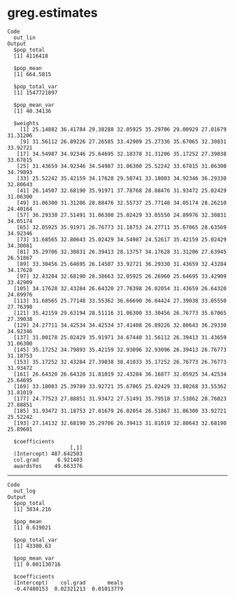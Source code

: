 # greg.estimates

    Code
      out_lin
    Output
      $pop_total
      [1] 4116418
      
      $pop_mean
      [1] 664.5815
      
      $pop_total_var
      [1] 1547721897
      
      $pop_mean_var
      [1] 40.34136
      
      $weights
        [1] 25.14882 36.41784 29.38288 32.05925 35.29706 29.00929 27.01679 31.31206
        [9] 31.56112 26.89226 27.26585 33.42909 25.27336 35.67065 32.30831 33.92721
       [17] 34.54987 34.92346 25.64695 32.18378 31.31206 35.17252 27.39038 33.67815
       [25] 31.43659 34.92346 34.54987 31.06300 25.52242 33.67815 31.06300 34.79893
       [33] 25.52242 35.42159 34.17628 29.50741 33.18003 34.92346 36.29330 32.80643
       [41] 26.14507 32.68190 35.91971 37.78768 28.88476 31.93472 25.02429 31.06300
       [49] 31.06300 31.31206 28.88476 32.55737 25.77148 34.05174 28.26210 24.40164
       [57] 36.29330 27.51491 31.06300 25.02429 33.05550 24.89976 32.30831 34.05174
       [65] 32.05925 35.91971 26.76773 31.18753 24.27711 35.67065 28.63569 34.92346
       [73] 31.68565 32.80643 25.02429 34.54987 24.52617 35.42159 25.02429 34.30081
       [81] 35.29706 32.30831 26.39413 28.13757 34.17628 31.31206 27.63945 26.51867
       [89] 33.30456 25.64695 26.14507 33.92721 36.29330 31.43659 32.43284 34.17628
       [97] 32.43284 32.68190 28.38663 32.05925 26.26960 25.64695 33.42909 33.42909
      [105] 34.17628 32.43284 26.64320 27.76398 26.02054 31.43659 26.64320 24.89976
      [113] 31.68565 25.77148 33.55362 36.66690 36.04424 27.39038 33.05550 27.76398
      [121] 35.42159 29.63194 28.51116 31.06300 33.30456 26.76773 35.67065 27.39038
      [129] 24.27711 34.42534 34.42534 37.41408 26.89226 32.80643 36.29330 34.92346
      [137] 31.00178 25.02429 35.91971 34.67440 31.56112 26.39413 31.43659 31.06300
      [145] 35.17252 34.79893 35.42159 32.93096 32.93096 26.39413 26.76773 31.18753
      [153] 35.17252 32.43284 27.39038 38.41033 35.17252 26.76773 26.76773 31.93472
      [161] 26.64320 26.64320 31.81019 32.43284 36.16877 32.05925 34.42534 25.64695
      [169] 33.18003 25.39789 33.92721 35.67065 25.02429 33.80268 33.55362 31.81019
      [177] 24.77523 27.88851 31.93472 27.51491 35.79518 37.53862 28.76023 27.88851
      [185] 31.93472 31.18753 27.01679 26.02054 26.51867 31.06300 33.92721 25.52242
      [193] 27.14132 32.68190 35.29706 26.39413 31.81019 32.80643 32.68190 25.89601
      
      $coefficients
                        [,1]
      (Intercept) 487.642503
      col.grad      6.921403
      awardsYes    49.663376
      

---

    Code
      out_log
    Output
      $pop_total
      [1] 3834.216
      
      $pop_mean
      [1] 0.619021
      
      $pop_total_var
      [1] 43380.63
      
      $pop_mean_var
      [1] 0.001130716
      
      $coefficients
      (Intercept)    col.grad       meals 
      -0.47480153  0.02321213  0.01013779 
      

